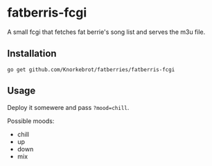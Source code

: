 fatberris-fcgi
==============

A small fcgi that fetches fat berrie's song list and serves the m3u file.

Installation
------------

	go get github.com/Knorkebrot/fatberries/fatberris-fcgi

Usage
-----

Deploy it somewere and pass `?mood=chill`.

Possible moods:
* chill
* up
* down
* mix
